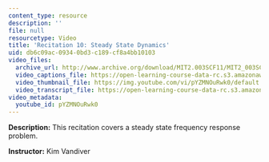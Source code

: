 ```yaml
---
content_type: resource
description: ''
file: null
resourcetype: Video
title: 'Recitation 10: Steady State Dynamics'
uid: db6c09ac-0934-0bd3-c189-cf8a4bb10103
video_files:
  archive_url: http://www.archive.org/download/MIT2.003SCF11/MIT2_003SCF11_rec10_300k.mp4
  video_captions_file: https://open-learning-course-data-rc.s3.amazonaws.com/2-003sc-engineering-dynamics-fall-2011/d90d208891fd5bd19f7df5878de49146_pYZMNOuRwk0.vtt
  video_thumbnail_file: https://img.youtube.com/vi/pYZMNOuRwk0/default.jpg
  video_transcript_file: https://open-learning-course-data-rc.s3.amazonaws.com/2-003sc-engineering-dynamics-fall-2011/9038fd9b1724ab4bb1c299b163815ef4_pYZMNOuRwk0.pdf
video_metadata:
  youtube_id: pYZMNOuRwk0
---
```


**Description:** This recitation covers a steady state frequency response problem.

**Instructor:** Kim Vandiver